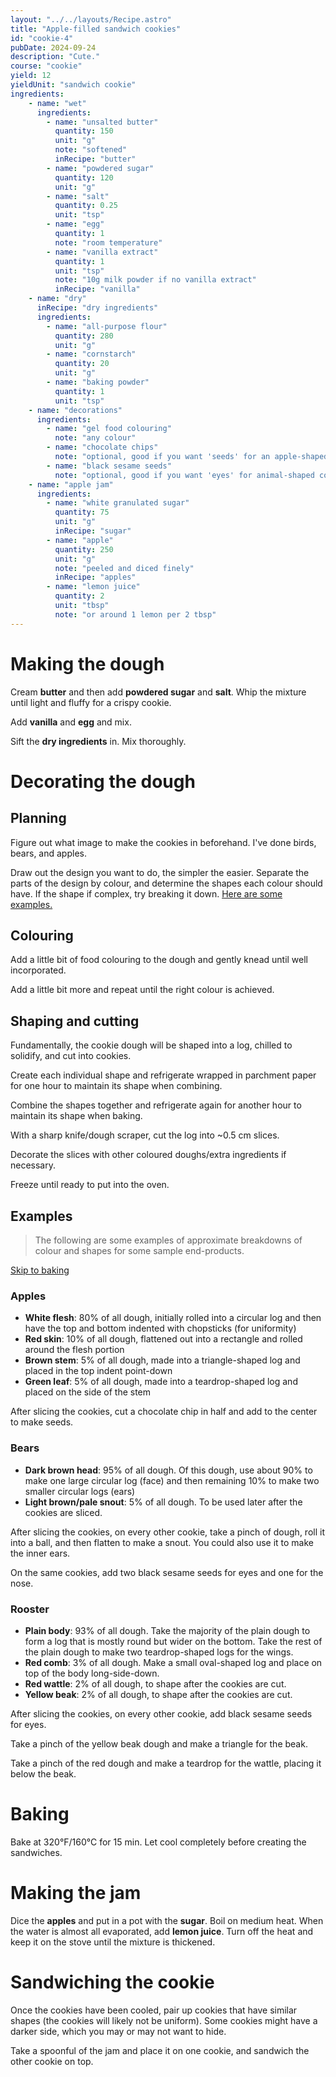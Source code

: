 ```yaml
---
layout: "../../layouts/Recipe.astro"
title: "Apple-filled sandwich cookies"
id: "cookie-4"
pubDate: 2024-09-24
description: "Cute."
course: "cookie"
yield: 12
yieldUnit: "sandwich cookie"
ingredients:
    - name: "wet"
      ingredients:
        - name: "unsalted butter"
          quantity: 150
          unit: "g"
          note: "softened"
          inRecipe: "butter"
        - name: "powdered sugar"
          quantity: 120
          unit: "g"
        - name: "salt"
          quantity: 0.25
          unit: "tsp"
        - name: "egg"
          quantity: 1
          note: "room temperature"
        - name: "vanilla extract"
          quantity: 1
          unit: "tsp"
          note: "10g milk powder if no vanilla extract"
          inRecipe: "vanilla"
    - name: "dry"
      inRecipe: "dry ingredients"
      ingredients:
        - name: "all-purpose flour"
          quantity: 280
          unit: "g"
        - name: "cornstarch"
          quantity: 20
          unit: "g"
        - name: "baking powder"
          quantity: 1
          unit: "tsp"
    - name: "decorations"
      ingredients:
        - name: "gel food colouring"
          note: "any colour"
        - name: "chocolate chips"
          note: "optional, good if you want 'seeds' for an apple-shaped cookies"
        - name: "black sesame seeds"
          note: "optional, good if you want 'eyes' for animal-shaped cookies"
    - name: "apple jam"
      ingredients:
        - name: "white granulated sugar"
          quantity: 75
          unit: "g"
          inRecipe: "sugar"
        - name: "apple"
          quantity: 250
          unit: "g"
          note: "peeled and diced finely"
          inRecipe: "apples"
        - name: "lemon juice"
          quantity: 2
          unit: "tbsp"
          note: "or around 1 lemon per 2 tbsp"
---
```

# Making the dough
Cream <b class="ingredient">butter</b> and then add <b class=ingredient>powdered sugar</b> and <b class="ingredient">salt</b>. Whip the mixture until light and fluffy for a crispy cookie.

Add <b class="ingredient">vanilla</b> and <b class="ingredient">egg</b> and mix.

Sift the **dry ingredients** in. Mix thoroughly.

# Decorating the dough
## Planning
Figure out what image to make the cookies in beforehand. I've done birds, bears, and apples.

Draw out the design you want to do, the simpler the easier. Separate the parts of the design by colour, and determine the shapes each colour should have. If the shape if complex, try breaking it down.
[Here are some examples.](#examples)

## Colouring

Add a little bit of food colouring to the dough and gently knead until well incorporated. 

Add a little bit more and repeat until the right colour is achieved.

## Shaping and cutting
Fundamentally, the cookie dough will be shaped into a log, chilled to solidify, and cut into cookies. 

Create each individual shape and refrigerate wrapped in parchment paper for one hour to maintain its shape when combining.

Combine the shapes together and refrigerate again for another hour to maintain its shape when baking.

With a sharp knife/dough scraper, cut the log into ~0.5 cm slices.

Decorate the slices with other coloured doughs/extra ingredients if necessary.

Freeze until ready to put into the oven.

## Examples
> The following are some examples of approximate breakdowns of colour and shapes for some sample end-products.

[Skip to baking](#baking)

### Apples
- **White flesh**: 80% of all dough, initially rolled into a circular log and then have the top and bottom indented with chopsticks (for uniformity)
- **Red skin**: 10% of all dough, flattened out into a rectangle and rolled around the flesh portion
- **Brown stem**: 5% of all dough, made into a triangle-shaped log and placed in the top indent point-down
- **Green leaf**: 5% of all dough, made into a teardrop-shaped log and placed on the side of the stem

After slicing the cookies, cut a chocolate chip in half and add to the center to make seeds.

### Bears
- **Dark brown head**: 95% of all dough. Of this dough, use about 90% to make one large circular log (face) and then remaining 10% to make two smaller circular logs (ears)
- **Light brown/pale snout**: 5% of all dough. To be used later after the cookies are sliced.

After slicing the cookies, on every other cookie, take a pinch of dough, roll it into a ball, and then flatten to make a snout. You could also use it to make the inner ears.

On the same cookies, add two black sesame seeds for eyes and one for the nose.

### Rooster
- **Plain body**: 93% of all dough. Take the majority of the plain dough to form a log that is mostly round but wider on the bottom. Take the rest of the plain dough to make two teardrop-shaped logs for the wings.
- **Red comb**: 3% of all dough. Make a small oval-shaped log and place on top of the body long-side-down.
- **Red wattle**: 2% of all dough, to shape after the cookies are cut.
- **Yellow beak**: 2% of all dough, to shape after the cookies are cut.

After slicing the cookies, on every other cookie, add black sesame seeds for eyes. 

Take a pinch of the yellow beak dough and make a triangle for the beak. 

Take a pinch of the red dough and make a teardrop for the wattle, placing it below the beak.

# Baking
Bake at 320°F/160°C for 15 min. Let cool completely before creating the sandwiches.

# Making the jam
Dice the <b class="ingredient">apples</b> and put in a pot with the <b class="ingredient">sugar</b>. Boil on medium heat. When the water is almost all evaporated, add <b class="ingredient">lemon juice</b>. Turn off the heat and keep it on the stove until the mixture is thickened. 

# Sandwiching the cookie
Once the cookies have been cooled, pair up cookies that have similar shapes (the cookies will likely not be uniform). Some cookies might have a darker side, which you may or may not want to hide.

Take a spoonful of the jam and place it on one cookie, and sandwich the other cookie on top.